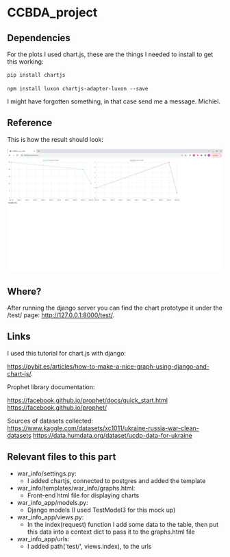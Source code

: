 




# CCBDA_project

## Dependencies

For the plots I used chart.js, these are the things I needed to install to get this working:

```
pip install chartjs

npm install luxon chartjs-adapter-luxon --save
```

I might have forgotten something, in that case send me a message. Michiel.

## Reference

This is how the result should look:

![img_charts_v1.png](images%2Fimg_charts_v1.png)

## Where?

After running the django server you can find the chart prototype it under the /test/ page: http://127.0.0.1:8000/test/.

## Links

I used this tutorial for chart.js with django:

https://pybit.es/articles/how-to-make-a-nice-graph-using-django-and-chart-js/.

Prophet library documentation:

https://facebook.github.io/prophet/docs/quick_start.html
https://facebook.github.io/prophet/

Sources of datasets collected:
https://www.kaggle.com/datasets/xc1011/ukraine-russia-war-clean-datasets
https://data.humdata.org/dataset/ucdp-data-for-ukraine

## Relevant files to this part

- war_info/settings.py:
  - I added chartjs, connected to postgres and added the template
- war_info/templates/war_info/graphs.html:
  - Front-end html file for displaying charts
- war_info_app/models.py:
  - Django models (I used TestModel3 for this mock up)
- war_info_app/views.py:
  - In the index(request) function I add some data to the table,
then put this data into a context dict to pass it to the graphs.html file
- war_info_app/urls:
  - I added path('test/', views.index), to the urls
